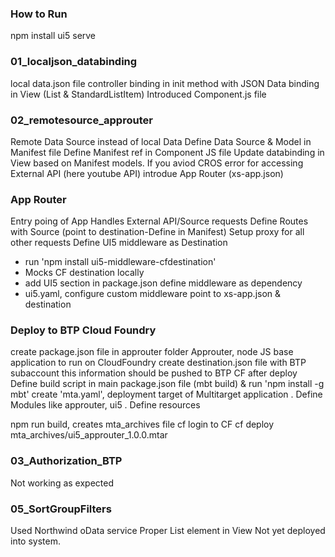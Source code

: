 ### How to Run
npm install
ui5 serve

### 01_localjson_databinding
local data.json file
controller binding in init method with JSON
Data binding in View (List & StandardListItem)
Introduced Component.js file

### 02_remotesource_approuter
Remote Data Source instead of local Data
Define Data Source & Model in Manifest file
Define Manifest ref in Component JS file
Update databinding in View based on Manifest models.
If you aviod CROS error for accessing External API (here youtube API) introdue App Router (xs-app.json)

### App Router
Entry poing of App
Handles External API/Source requests
Define Routes with Source (point to destination-Define in Manifest)
Setup proxy for all other requests
Define UI5 middleware as Destination
- run 'npm install ui5-middleware-cfdestination'
- Mocks CF destination locally
- add UI5 section in package.json define middleware as dependency
- ui5.yaml, configure custom middleware point to xs-app.json & destination

### Deploy to BTP Cloud Foundry
create package.json file in approuter folder
Approuter, node JS base application to run on CloudFoundry
create destination.json file with BTP subaccount this information should be pushed to BTP CF after deploy
Define build script in main package.json file (mbt build) & run 'npm install -g mbt'
create 'mta.yaml', deployment target of Multitarget application
. Define Modules like approuter, ui5 
. Define resources 

npm run build, creates mta_archives file
cf login to CF
cf deploy mta_archives/ui5_approuter_1.0.0.mtar

### 03_Authorization_BTP
Not working as expected

### 05_SortGroupFilters
Used Northwind oData service
Proper List element in View
Not yet deployed into system.
